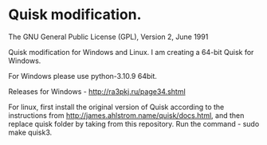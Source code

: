 # Quisk modification. 

The GNU General Public License (GPL), Version 2, June 1991

Quisk modification for Windows and Linux. I am creating a 64-bit Quisk for Windows.

For Windows please use python-3.10.9 64bit.

Releases for Windows - http://ra3pkj.ru/page34.shtml

For linux, first install the original version of Quisk according to the instructions from http://james.ahlstrom.name/quisk/docs.html, and then replace quisk folder by taking from this repository. Run the command - sudo make quisk3.
